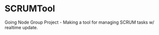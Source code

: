 SCRUMTool
=========

Going Node Group Project - Making a tool for managing SCRUM tasks w/ realtime update.
